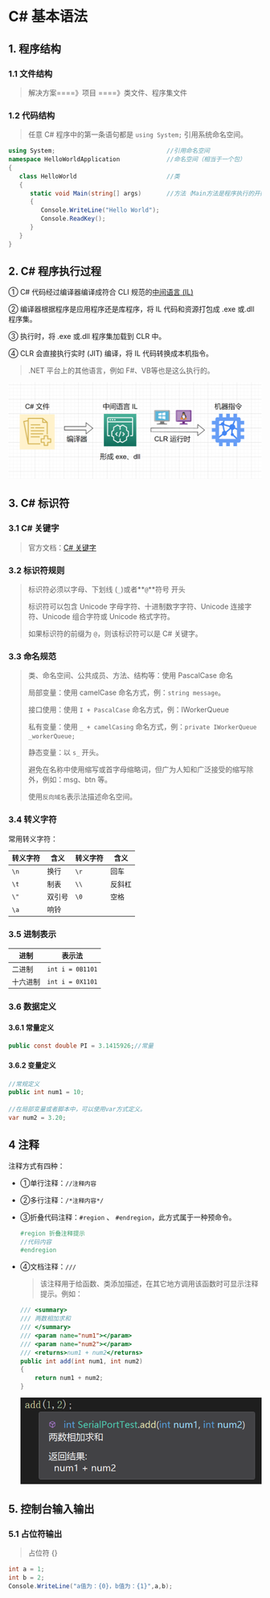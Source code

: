 # C# 基本语法

## 1. 程序结构

### 1.1 文件结构

> 解决方案====》项目 ====》类文件、程序集文件

### 1.2 代码结构

> 任意 C# 程序中的第一条语句都是 `using System;` 引用系统命名空间。
>

````c#
using System; 								//引用命名空间
namespace HelloWorldApplication				//命名空间（相当于一个包）
{
   class HelloWorld							//类
   {
      static void Main(string[] args)		//方法（Main方法是程序执行的开始）
      {
         Console.WriteLine("Hello World");
         Console.ReadKey();
      }
   }
}
````

## 2. C# 程序执行过程

① C# 代码经过编译器编译成符合 CLI 规范的[中间语言 (IL)](https://learn.microsoft.com/zh-cn/dotnet/standard/managed-code)

② 编译器根据程序是应用程序还是库程序，将 IL 代码和资源打包成 .exe 或.dll 程序集。

③ 执行时，将 .exe 或.dll 程序集加载到 CLR 中。

④ CLR 会直接执行实时 (JIT) 编译，将 IL 代码转换成本机指令。

> .NET 平台上的其他语言，例如 F#、VB等也是这么执行的。

![NET程序执行过程](./assets/.NET程序执行过程.png)

## 3. C# 标识符

### 3.1 C# 关键字

> 官方文档：[C# 关键字](https://learn.microsoft.com/zh-cn/dotnet/csharp/language-reference/keywords/)

### 3.2 标识符规则

> 标识符必须以字母、下划线 (`_`)或者**`@`**符号 开头
>
> 标识符可以包含 Unicode 字母字符、十进制数字字符、Unicode 连接字符、Unicode 组合字符或 Unicode 格式字符。
>
> 如果标识符的前缀为 `@`，则该标识符可以是 C# 关键字。

### 3.3 命名规范

> 类、命名空间、公共成员、方法、结构等：使用 PascalCase 命名
>
> 局部变量：使用 camelCase 命名方式，例：`string message`。
>
> 接口使用：使用 `I + PascalCase` 命名方式，例：IWorkerQueue
>
> 私有变量：使用 `_ + camelCasing` 命名方式，例：`private IWorkerQueue _workerQueue;`
>
> 静态变量：以 `s_` 开头。 
>
> 避免在名称中使用缩写或首字母缩略词，但广为人知和广泛接受的缩写除外，例如：msg、btn 等。
>
> 使用`反向域名`表示法描述命名空间。

### 3.4 转义字符

常用转义字符：

| 转义字符 | 含义   | 转义字符 | 含义   |
| -------- | ------ | -------- | ------ |
| `\n`     | 换行   | `\r `    | 回车   |
| `\t`     | 制表   | `\\`     | 反斜杠 |
| `\"`     | 双引号 | `\0 `    | 空格   |
| `\a`     | 响铃   |          |        |

### 3.5 进制表示

| 进制     | 表示法           |
| -------- | ---------------- |
| 二进制   | `int i = 0B1101` |
| 十六进制 | `int i = 0X1101` |

### 3.6 数据定义

#### 3.6.1 常量定义

````c#
public const double PI = 3.1415926;//常量
````

#### 3.6.2 变量定义

````c#
//常规定义
public int num1 = 10;

//在局部变量或者脚本中，可以使用var方式定义。
var num2 = 3.20;
````

## 4 注释

注释方式有四种：

* ①单行注释：`//注释内容`  

* ②多行注释：`/*注释内容*/`  

* ③折叠代码注释：`#region` 、 `#endregion`，此方式属于一种预命令。

    ````c#
    #region 折叠注释提示
    //代码内容
    #endregion
    ````

* ④文档注释：`///`

    > 该注释用于给函数、类添加描述，在其它地方调用该函数时可显示注释提示。例如：

    ````c#
    /// <summary>
    /// 两数相加求和
    /// </summary>
    /// <param name="num1"></param>
    /// <param name="num2"></param>
    /// <returns>num1 + num2</returns>
    public int add(int num1, int num2)
    {
        return num1 + num2;
    }
    ````

    ![文档注释](./assets/文档注释.png)

## 5. 控制台输入输出

### 5.1 占位符输出

> 占位符 {}

````C#
int a = 1;
int b = 2;
Console.WriteLine("a值为：{0}，b值为：{1}",a,b);
````
